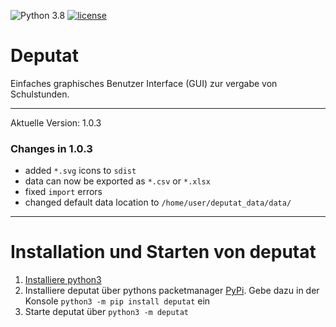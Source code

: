 ![Python 3.8](https://img.shields.io/badge/python-3.8-green.svg)
[![license](https://img.shields.io/github/license/mashape/apistatus.svg?maxAge=2592000)](https://github.com/leonfrcom/ErroRCalcS/blob/master/LICENSE)

# Deputat
Einfaches graphisches Benutzer Interface (GUI) zur vergabe von Schulstunden.
____
Aktuelle Version: 1.0.3
### Changes in 1.0.3
- added ```*.svg``` icons to ```sdist```
- data can now be exported as ```*.csv``` or ```*.xlsx```
- fixed ```import``` errors
- changed default data location to ```/home/user/deputat_data/data/```
____

# Installation und Starten von deputat
1. [Installiere python3](https://github.com/lfreist/deputat/blob/master/infos/install_python.md)
2. Installiere deputat über pythons packetmanager [PyPi](https://pypi.org/). Gebe dazu
in der Konsole ```python3 -m pip install deputat``` ein
3. Starte deputat über ```python3 -m deputat```
